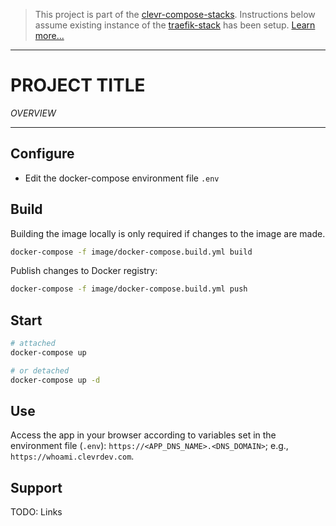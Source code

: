 > This project is part of the [clevr-compose-stacks](...). Instructions below assume existing instance of the [traefik-stack](...) has been setup. [Learn more...](...)

---

# PROJECT TITLE

*OVERVIEW*

---

## Configure

* Edit the docker-compose environment file `.env`

## Build

Building the image locally is only required if changes to the image are made.

```bash
docker-compose -f image/docker-compose.build.yml build
```

Publish changes to Docker registry:

```bash
docker-compose -f image/docker-compose.build.yml push
```

## Start

```bash
# attached
docker-compose up

# or detached
docker-compose up -d
```

## Use

Access the app in your browser according to variables set in the environment file (`.env`): `https://<APP_DNS_NAME>.<DNS_DOMAIN>`; e.g., `https://whoami.clevrdev.com`.

## Support

TODO: Links
